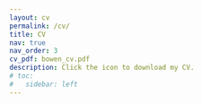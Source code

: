 ```yaml
---
layout: cv
permalink: /cv/
title: CV
nav: true
nav_order: 3
cv_pdf: bowen_cv.pdf
description: Click the icon to download my CV.
# toc:
#   sidebar: left
---
```

